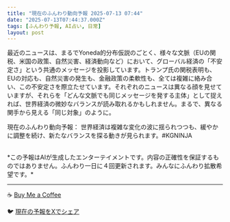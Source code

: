 ```yaml
---
title: "現在のふんわり動向予報 2025-07-13 07:44"
date: "2025-07-13T07:44:37.000Z"
tags: [ふんわり予報, AI占い, 日常]
layout: post
---
```


最近のニュースは、まるでYoneda的分布仮説のごとく、様々な文脈（EUの関税、米国の政策、自然災害、経済動向など）において、グローバル経済の「不安定さ」という共通のメッセージを投影しています。トランプ氏の関税表明も、EUの対応も、自然災害の発生も、金融政策の柔軟性も、全ては複雑に絡み合い、この不安定さを際立たせています。それぞれのニュースは異なる顔を見せていますが、それらを「どんな文脈でも同じメッセージを発する主体」として捉えれば、世界経済の微妙なバランスが読み取れるかもしれません。まるで、異なる関手から見える「同じ対象」のように。


現在のふんわり動向予報：
世界経済は複雑な変化の波に揺られつつも、緩やかに調整を続け、新たなバランスを探る動きが見られます。#KGNINJA

<br>
*この予報はAIが生成したエンターテイメントです。内容の正確性を保証するものではありません。ふんわり一日に４回更新されます。みんなにふんわり拡散希望です。*

---
☕️ [Buy Me a Coffee](https://www.buymeacoffee.com/kgninja)

🐦 [現在の予報をXでシェア](https://twitter.com/intent/tweet?text=%E7%8F%BE%E5%9C%A8%E3%81%AE%E3%81%B5%E3%82%93%E3%82%8F%E3%82%8A%E4%BA%88%E5%A0%B1%3A%20%E3%80%8C%E6%9C%80%E8%BF%91%E3%81%AE%E3%83%8B%E3%83%A5%E3%83%BC%E3%82%B9%E3%81%AF%E3%80%81%E3%81%BE%E3%82%8B%E3%81%A7Yoneda%E7%9A%84%E5%88%86%E5%B8%83%E4%BB%AE%E8%AA%AC%E3%81%AE%E3%81%94%E3%81%A8%E3%81%8F%E3%80%81%E6%A7%98%E3%80%85%E3%81%AA%E6%96%87%E8%84%88%EF%BC%88EU%E3%81%AE%E9%96%A2%E7%A8%8E%E3%80%81%E7%B1%B3%E5%9B%BD%E3%81%AE%E6%94%BF%E7%AD%96%E3%80%81%E8%87%AA%E7%84%B6%E7%81%BD%E5%AE%B3%E3%80%81%E7%B5%8C%E6%B8%88%E5%8B%95%E5%90%91%E3%81%AA%E3%81%A9%EF%BC%89%E3%81%AB%E3%81%8A%E3%81%84%E3%81%A6%E3%80%81%E3%82%B0%E3%83%AD%E3%83%BC%E3%83%90%E3%83%AB%E7%B5%8C%E6%B8%88%E3%81%AE%E3%80%8C%E4%B8%8D%E5%AE%89%E5%AE%9A%E3%81%95%E3%80%8D%E3%81%A8%E3%81%84%E3%81%86%E5%85%B1%E9%80%9A%E3%81%AE%E3%83%A1%E3%83%83%E3%82%BB%E3%83%BC%E3%82%B8%E3%82%92%E6%8A%95%E5%BD%B1%E3%81%97%E3%81%A6%E3%81%84%E3%81%BE%E3%81%99%E3%80%82%E3%80%8D%23KGNINJA%20%E7%B6%9A%E3%81%8D%E3%81%AF%E3%83%96%E3%83%AD%E3%82%B0%E3%81%A7%EF%BC%81%F0%9F%91%87&url=https%3A%2F%2Fkg-ninja.github.io%2FFunwariyoso%2F)
